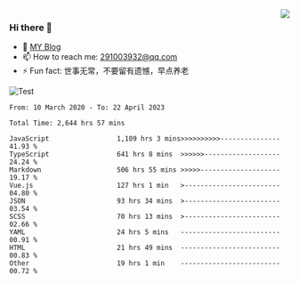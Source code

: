 <img align='right' src='https://github-readme-stats.vercel.app/api?username=niaogege&show_icons=true&theme=radical'/>

### Hi there 👋

- 🌱 [MY Blog](https://bythewayer.com/)
- 📫 How to reach me: 291003932@qq.com
- ⚡ Fun fact:  世事无常，不要留有遗憾，早点养老

![Test](https://github-readme-stats.vercel.app/api/top-langs/?username=niaogege&layout=compact)

<!--START_SECTION:waka-->

```text
From: 10 March 2020 - To: 22 April 2023

Total Time: 2,644 hrs 57 mins

JavaScript                 1,109 hrs 3 mins>>>>>>>>>>---------------   41.93 %
TypeScript                 641 hrs 8 mins  >>>>>>-------------------   24.24 %
Markdown                   506 hrs 55 mins >>>>>--------------------   19.17 %
Vue.js                     127 hrs 1 min   >------------------------   04.80 %
JSON                       93 hrs 34 mins  >------------------------   03.54 %
SCSS                       70 hrs 13 mins  >------------------------   02.66 %
YAML                       24 hrs 5 mins   -------------------------   00.91 %
HTML                       21 hrs 49 mins  -------------------------   00.83 %
Other                      19 hrs 1 min    -------------------------   00.72 %
```

<!--END_SECTION:waka-->
